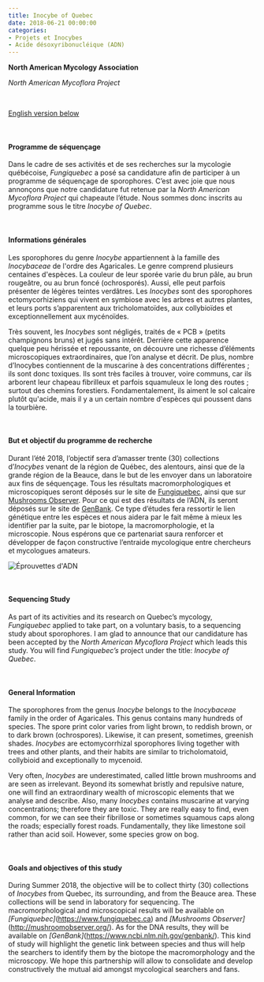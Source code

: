 ```yaml
---
title: Inocybe of Quebec
date: 2018-06-21 00:00:00
categories: 
- Projets et Inocybes
- Acide désoxyribonucléique (ADN)
---
```

**North American Mycology Association**

*North American Mycoflora Project*
<p>&nbsp; </p>

[English version below](#english)
<p>&nbsp; </p>


#### Programme de séquençage
Dans le cadre de ses activités et de ses recherches sur la mycologie québécoise, *Fungiquebec* a posé sa candidature afin de participer à un programme de séquençage de sporophores. C’est avec joie que nous annonçons que notre candidature fut retenue par la *North American Mycoflora Project* qui chapeaute l’étude. Nous sommes donc inscrits au programme sous le titre *Inocybe of Quebec*.
<!--more-->
<p>&nbsp; </p>

#### Informations générales
Les sporophores du genre *Inocybe* appartiennent à la famille des *Inocybaceae* de l'ordre des Agaricales. Le genre comprend plusieurs centaines d'espèces. La couleur de leur sporée varie du brun pâle, au brun rougeâtre, ou au brun foncé (ochrosporés). Aussi, elle peut parfois présenter de légères teintes verdâtres. Les *Inocybes* sont des sporophores ectomycorhiziens qui vivent en symbiose avec les arbres et autres plantes, et leurs ports s’apparentent aux tricholomatoïdes, aux collybioïdes et exceptionnellement aux mycénoïdes.

Très souvent, les *Inocybes* sont négligés, traités de « PCB » (petits champignons bruns) et jugés sans intérêt. Derrière cette apparence quelque peu hérissée et repoussante, on découvre une richesse d’éléments microscopiques extraordinaires, que l’on analyse et décrit. De plus, nombre d’Inocybes contiennent de la muscarine à des concentrations différentes ; ils sont donc toxiques.
Ils sont très faciles à trouver, voire communs, car ils arborent leur chapeau fibrilleux et parfois squamuleux le long des routes ; surtout des chemins forestiers. Fondamentalement, ils aiment le sol calcaire plutôt qu'acide, mais il y a un certain nombre d'espèces qui poussent dans la tourbière.
<p>&nbsp; </p>

#### But et objectif du programme de recherche
Durant l’été 2018, l’objectif sera d’amasser trente (30) collections d’*Inocybes* venant de la région de Québec, des alentours, ainsi que de la grande région de la Beauce, dans le but de les envoyer dans un laboratoire aux fins de séquençage. Tous les résultats macromorphologiques et microscopiques seront déposés sur le site de [Fungiquebec](https://www.fungiquebec.ca), ainsi que sur [Mushrooms Observer](http://mushroomobserver.org/). Pour ce qui est des résultats de l’ADN, ils seront déposés sur le site de [GenBank](https://www.ncbi.nlm.nih.gov/genbank/). Ce type d’études fera ressortir le lien génétique entre les espèces et nous aidera par le fait même à mieux les identifier par la suite, par le biotope, la macromorphologie, et la microscopie. Nous espérons que ce partenariat saura renforcer et développer de façon constructive l’entraide mycologique entre chercheurs et mycologues amateurs.

![Éprouvettes d'ADN](https://c1.staticflickr.com/1/899/28919944878_f3cb4833cf.jpg "Figure 1. Boîte d'éprouvettes pour l'ADN")
<p>&nbsp; </p>


<a name="english"></a>
#### Sequencing Study
As part of its activities and its research on Quebec’s mycology, *Fungiquebec* applied to take part, on a voluntary basis, to a sequencing study about sporophores. I am glad to announce that our candidature has been accepted by the *North American Mycoflora Project* which leads this study. You will find *Fungiquebec’s* project under the title: *Inocybe of Quebec*.
<p>&nbsp; </p>

#### General Information
The sporophores from the genus *Inocybe* belongs to the *Inocybaceae* family in the order of Agaricales. This genus contains many hundreds of species. The spore print color varies from light brown, to reddish brown, or to dark brown (ochrospores). Likewise, it can present, sometimes, greenish shades. *Inocybes* are ectomycorrhizal sporophores living together with trees and other plants, and their habits are similar to tricholomatoid, collybioid and exceptionally to mycenoid.

Very often, *Inocybes* are underestimated, called little brown mushrooms and are seen as irrelevant. Beyond its somewhat bristly and repulsive nature, one will find an extraordinary wealth of microscopic elements that we analyse and describe. Also, many *Inocybes* contains muscarine at varying concentrations; therefore they are toxic. They are really easy to find, even common, for we can see their fibrillose or sometimes squamous caps along the roads; especially forest roads. Fundamentally, they like limestone soil rather than acid soil. However, some species grow on bog.
<p>&nbsp; </p>

#### Goals and objectives of this study
During Summer 2018, the objective will be to collect thirty (30) collections of *Inocybes* from Quebec, its surrounding, and from the Beauce area. These collections will be send in laboratory for sequencing. The macromorphological and microscopical results will be available on *[Fungiquebec]*(https://www.fungiquebec.ca) and *[Mushrooms Observer]*(http://mushroomobserver.org/). As for the DNA results, they will be available on *[GenBank]*(https://www.ncbi.nlm.nih.gov/genbank/). This kind of study will highlight the genetic link between species and thus will help the searchers to identify them by the biotope the macromorphology and the microscopy. We hope this partnership will allow to consolidate and develop constructively the mutual aid amongst mycological searchers and fans.
<p>&nbsp; </p>
